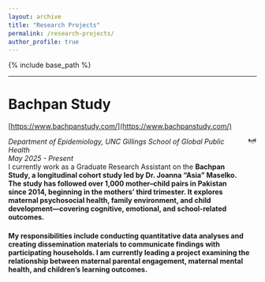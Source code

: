 ```yaml
---
layout: archive
title: "Research Projects"
permalink: /research-projects/
author_profile: true
---
```


{% include base_path %}

-----

# Bachpan Study
[https://www.bachpanstudy.com/](https://www.bachpanstudy.com/)

<div style="display: flex; justify-content: space-between; align-items: flex-start; margin-bottom: 1.5em;">
  <div>
    <i>Department of Epidemiology, UNC Gillings School of Global Public Health</i><br>
    <i>May 2025 - Present</i><br>
    I currently work as a Graduate Research Assistant on the <b>Bachpan Study<b>, a longitudinal cohort study led by Dr. Joanna “Asia” Maselko. The study has followed over 1,000 mother–child pairs in Pakistan since 2014, beginning in the mothers’ third trimester. It explores maternal psychosocial health, family environment, and child development—covering cognitive, emotional, and school-related outcomes.  
  </div>
  <div style="flex-shrink: 0; margin-left: 20px;">
    <img src="/images/lin-bachpan-logo.png" alt="Bachpan Study Logo" style="width:200px;">
  </div>
</div>

My responsibilities include conducting quantitative data analyses and creating dissemination materials to communicate findings with participating households. I am currently leading a project examining the relationship between maternal parental engagement, maternal mental health, and children’s learning outcomes.
